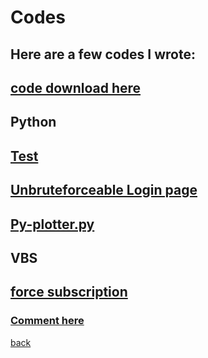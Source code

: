 # Codes
## Here are a few codes I wrote:
## [code download here](https://qqiumax.github.io/Code-Storespace)
## **Python**
## [Test](https://github.com/qqiumax/Code-Storespace/blob/main/Test.py/)
## [Unbruteforceable Login page](https://github.com/qqiumax/Code-Storespace/tree/main/Unbruteforceable%20login%20page/)
## [Py-plotter.py](https://github.com/qqiumax/Code-Storespace/tree/main/py-plotter/)
## **VBS**
## [force subscription](https://github.com/qqiumax/Code-Storespace/blob/main/force_subscribe.vbs/)
### **[Comment here](https://qqiumax.github.io/comment/)**
[back](https://qqiumax.github.io/home/)
